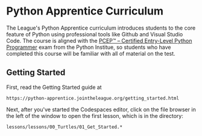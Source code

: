 # Python Apprentice Curriculum

The League's Python Apprentice curriculum introduces students to the core feature
of Python using professional tools like Github and Visual Studio Code. The
course is aligned with the [PCEP™ – Certified Entry-Level Python Programmer](https://pythoninstitute.org/pcep) 
exam from the Python Institue, so students who have completed this course
will be familiar with all of material on the test. 


## Getting Started

First, read the Getting Started guide at

    https://python-apprentice.jointheleague.org/getting_started.html

Next, after you've started the Codespaces editor, click on the file browser in the left of the 
window to open the first lesson, which is in the directory:

    lessons/lessons/00_Turtles/01_Get_Started.*




















































































































































































































































































































































































































































































































































































































































































































































































































































































































































































































